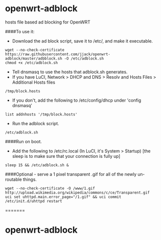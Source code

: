 # openwrt-adblock
hosts file based ad blocking for OpenWRT

####To use it:

* Download the ad block script, save it to /etc/, and make it executable.
```
wget --no-check-certificate https://raw.githubusercontent.com/jjack/openwrt-adblock/master/adbblock.sh -O /etc/adblock.sh
chmod +x /etc/adblock.sh
```

* Tell dnsmasq to use the hosts that adblock.sh generates.
* If you have LuCI, Network > DHCP and DNS > Resolv and Hosts Files > Additional Hosts files
```
/tmp/block.hosts
```
* If you don't, add the following to /etc/config/dhcp under 'config dnsmasq'
```
list addnhosts '/tmp/block.hosts'
```

* Run the adblock script.
```
/etc/adblock.sh
```

####Run on boot.
* Add the following to /etc/rc.local (In LuCI, it's System > Startup) [the sleep is to make sure that your connection is fully up]
```
sleep 15 && /etc/adblock.sh &
```

####Optional - serve a 1 pixel transparent .gif for all of the newly un-routable things.
```
wget --no-check-certificate -O /www/1.gif http://upload.wikimedia.org/wikipedia/commons/c/ce/Transparent.gif
uci set uhttpd.main.error_page="/1.gif" && uci commit
/etc/init.d/uhttpd restart
```
=======
# openwrt-adblock
